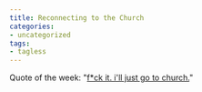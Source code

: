 ```yaml
---
title: Reconnecting to the Church
categories:
- uncategorized
tags:
- tagless
---
```


Quote of the week: "[f*ck it. i'll just go to church.][1]"

   [1]: http://nesshou.blogspot.com/2006/03/religious-re-conversion-phase-2.html
